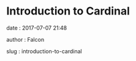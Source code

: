 Introduction to Cardinal
========================

date
:   2017-07-07 21:48

author
:   Falcon

slug
:   introduction-to-cardinal


